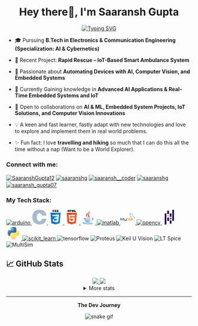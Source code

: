 <h1 align="center">Hey there👋, I'm Saaransh Gupta </h1>

<div align="center" width = "100">
  
[![Typing SVG](https://readme-typing-svg.herokuapp.com?font=Fira+Code&pause=1000&width=500&lines=A+passionate+AI+and+Robotics+Enthusiast;Always+Learn+and+Try+New+Things)](https://git.io/typing-svg)
  
</div>

- 🎓 Pursuing **B.Tech in Electronics & Communication Engineering (Specialization: AI & Cybernetics)**
  
- 🔭 Recent Project: **Rapid Rescue – IoT-Based Smart Ambulance System**
  
- 🤖 Passionate about **Automating Devices with AI, Computer Vision, and Embedded Systems**
  
- 🌱 Currently Gaining knowledge in **Advanced AI Applications & Real-Time Embedded Systems and IoT**
  
- 👯 Open to collaborations on **AI & ML, Embedded System Projects, IoT Solutions, and Computer Vision Innovations**
  
- 💡 A keen and fast learner, fastly adapt with new technologies and love to explore and implement them in real world problems.
  
- ✨ Fun fact: I love **travelling and hiking** so much that I can do this all the time without a nap (Want to be a World Explorer).

<h3 align="left">Connect with me:</h3>
<p align="left">
<a href="https://x.com/SaaranshGupta12" target="blank"><img align="center" src="https://raw.githubusercontent.com/rahuldkjain/github-profile-readme-generator/master/src/images/icons/Social/twitter.svg" alt="SaaranshGupta12" height="30" width="40" /></a>
<a href="https://linkedin.com/in/saaransh-g" target="blank"><img align="center" src="https://raw.githubusercontent.com/rahuldkjain/github-profile-readme-generator/master/src/images/icons/Social/linked-in-alt.svg" alt="saaranshg" height="30" width="40" /></a>
<a href="https://leetcode.com/u/saaransh__coder/" target="blank"><img align="center" src="https://raw.githubusercontent.com/rahuldkjain/github-profile-readme-generator/master/src/images/icons/Social/leet-code.svg" alt="saaransh__coder" height="30" width="40" /></a>
<a href="https://www.geeksforgeeks.org/user/saaranshg/" target="blank"><img align="center" src="https://raw.githubusercontent.com/rahuldkjain/github-profile-readme-generator/master/src/images/icons/Social/geeks-for-geeks.svg" alt="saaranshg" height="30" width="40" /></a>
<a href="https://instagram.com/saaransh_gupta07" target="blank"><img align="center" src="https://raw.githubusercontent.com/rahuldkjain/github-profile-readme-generator/master/src/images/icons/Social/instagram.svg" alt="saaransh_gupta07" height="30" width="40" /></a>
</p>

<h3 align="left">My Tech Stack:</h3>
<p align="left"> <a href="https://www.arduino.cc/" target="_blank" rel="noreferrer"> <img src="https://cdn.worldvectorlogo.com/logos/arduino-1.svg" alt="arduino" width="40" height="40"/> </a> <a href="https://www.cprogramming.com/" target="_blank" rel="noreferrer"> <img src="https://raw.githubusercontent.com/devicons/devicon/master/icons/c/c-original.svg" alt="c" width="40" height="40"/> </a> <a href="https://www.w3schools.com/css/" target="_blank" rel="noreferrer"> <img src="https://raw.githubusercontent.com/devicons/devicon/master/icons/css3/css3-original-wordmark.svg" alt="css3" width="40" height="40"/> </a> <a href="https://www.w3.org/html/" target="_blank" rel="noreferrer"> <img src="https://raw.githubusercontent.com/devicons/devicon/master/icons/html5/html5-original-wordmark.svg" alt="html5" width="40" height="40"/> </a> <a href="https://www.java.com" target="_blank" rel="noreferrer"> <img src="https://raw.githubusercontent.com/devicons/devicon/master/icons/java/java-original.svg" alt="java" width="40" height="40"/> </a> <a href="https://www.mathworks.com/" target="_blank" rel="noreferrer"> <img src="https://upload.wikimedia.org/wikipedia/commons/2/21/Matlab_Logo.png" alt="matlab" width="40" height="40"/> </a> <a href="https://www.mysql.com/" target="_blank" rel="noreferrer"> <img src="https://raw.githubusercontent.com/devicons/devicon/master/icons/mysql/mysql-original-wordmark.svg" alt="mysql" width="40" height="40"/> </a> <a href="https://opencv.org/" target="_blank" rel="noreferrer"> <img src="https://www.vectorlogo.zone/logos/opencv/opencv-icon.svg" alt="opencv" width="40" height="40"/> </a> <a href="https://pandas.pydata.org/" target="_blank" rel="noreferrer"> <img src="https://raw.githubusercontent.com/devicons/devicon/2ae2a900d2f041da66e950e4d48052658d850630/icons/pandas/pandas-original.svg" alt="pandas" width="40" height="40"/> </a> <a href="https://www.python.org" target="_blank" rel="noreferrer"> <img src="https://raw.githubusercontent.com/devicons/devicon/master/icons/python/python-original.svg" alt="python" width="40" height="40"/> </a> <a href="https://scikit-learn.org/" target="_blank" rel="noreferrer"> <img src="https://upload.wikimedia.org/wikipedia/commons/0/05/Scikit_learn_logo_small.svg" alt="scikit_learn" width="40" height="40"/> </a> <a href="https://www.tensorflow.org" target="_blank" rel="noreferrer"> </a> <img src="https://www.vectorlogo.zone/logos/tensorflow/tensorflow-icon.svg" alt="tensorflow" width="40" height="40"/>  <img src="https://pbs.twimg.com/media/FOC1MVxX0AMKgSx.png" alt="Proteus" width="40" height="40"/> <img src="https://download.logo.wine/logo/Keil_(company)/Keil_(company)-Logo.wine.png" alt="Keil U Vision" width="40" height="40"/>
<img src="https://djtnrpkvps28m.cloudfront.net/uploads/2020/11/LTSpice-logo.jpg" alt="LT Spice" width="40" height="40"/>
<img src="https://images.g2crowd.com/uploads/product/image/social_landscape/social_landscape_ab1576bbe6d84ab0b4b9bc31bc064f41/ni-multisim.png" alt="MultiSim" width="45" height="40"/></p>


## 📈 GitHub Stats

<div align="center">
<a href="https://github.com/saaranshg">

<img src="https://github-readme-stats.vercel.app/api?username=saaranshg&show_icons=true&theme=tokyonight"  height="50%" /> 
<img src="https://github-readme-streak-stats.herokuapp.com/?user=saaranshg&theme=tokyonight" height="50%" />

</a>

<details>
  <summary>More stats</summary>
  
<img align="center" src="https://github-readme-stats.vercel.app/api/top-langs/?username=saaranshg&theme=tokyonight&layout=compact" >

</details>
  
<hr></hr>

**The Dev Journey**<br>

![snake gif](https://github.com/iamdhruvsaini/iamdhruvsaini/blob/output/github-snake-dark.svg)

</div>

